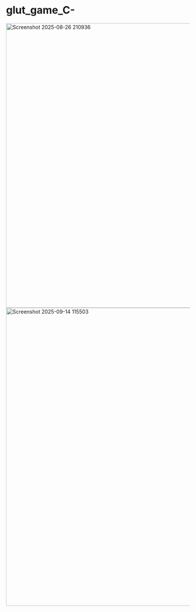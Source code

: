 # glut_game_C-
<img width="999" height="778" alt="Screenshot 2025-08-26 210936" src="https://github.com/user-attachments/assets/d186cc81-1e6a-4816-9d55-d1906db578b8" />
<img width="1183" height="815" alt="Screenshot 2025-09-14 115503" src="https://github.com/user-attachments/assets/15535d45-8b10-4442-9261-119b06b4019e" />
